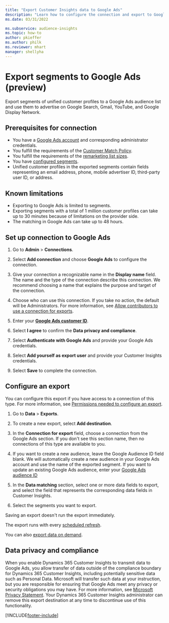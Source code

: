```yaml
---
title: "Export Customer Insights data to Google Ads"
description: "Learn how to configure the connection and export to Google Ads."
ms.date: 03/31/2022

ms.subservice: audience-insights
ms.topic: how-to
author: pkieffer
ms.author: philk
ms.reviewer: mhart
manager: shellyha
---
```


# Export segments to Google Ads (preview)

Export segments of unified customer profiles to a Google Ads audience list and use them to advertise on Google Search, Gmail, YouTube, and Google Display Network. 


## Prerequisites for connection

-	You have a [Google Ads account](https://ads.google.com/) and corresponding administrator credentials.
-	You fulfill the requirements of the [Customer Match Policy](https://support.google.com/adspolicy/answer/6299717).
-	You fulfill the requirements of the [remarketing list sizes](https://support.google.com/google-ads/answer/7558048).
-	You have [configured segments](segments.md).
-	Unified customer profiles in the exported segments contain fields representing an email address, phone, mobile advertiser ID, third-party user ID, or address.

## Known limitations

- Exporting to Google Ads is limited to segments.
- Exporting segments with a total of 1 million customer profiles can take up to 30 minutes because of limitations on the provider side. 
- The matching in Google Ads can take up to 48 hours.

## Set up connection to Google Ads

1. Go to **Admin** > **Connections**.

1. Select **Add connection** and choose **Google Ads** to configure the connection.

1. Give your connection a recognizable name in the **Display name** field. The name and the type of the connection describe this connection. We recommend choosing a name that explains the purpose and target of the connection.

1. Choose who can use this connection. If you take no action, the default will be Administrators. For more information, see [Allow contributors to use a connection for exports](connections.md#allow-contributors-to-use-a-connection-for-exports).

1. Enter your **[Google Ads customer ID](https://support.google.com/google-ads/answer/1704344)**.

1. Select **I agree** to confirm the **Data privacy and compliance**.

1. Select **Authenticate with Google Ads** and provide your Google Ads credentials.

1. Select **Add yourself as export user** and provide your Customer Insights credentials.

1. Select **Save** to complete the connection. 

## Configure an export

You can configure this export if you have access to a connection of this type. For more information, see [Permissions needed to configure an export](export-destinations.md#set-up-a-new-export).

1. Go to **Data** > **Exports**.

1. To create a new export, select **Add destination**.

1. In the **Connection for export** field, choose a connection from the Google Ads section. If you don't see this section name, then no connections of this type are available to you.

1. If you want to create a new audience, leave the Google Audience ID field blank. We will automatically create a new audience in your Google Ads account and use the name of the exported segment. If you want to update an existing Google Ads audience, enter your [Google Ads audience ID](https://support.google.com/google-ads/answer/7558048?hl=en#:~:text=Audience%20lists%20is%20a%20section,Display%20Network%20through%20remarketing%20campaigns.)

1. In the **Data matching** section, select one or more data fields to export, and select the field that represents the corresponding data fields in Customer Insights.

1. Select the segments you want to export. 

Saving an export doesn't run the export immediately.

The export runs with every [scheduled refresh](system.md#schedule-tab). 

You can also [export data on demand](export-destinations.md#run-exports-on-demand). 

## Data privacy and compliance

When you enable Dynamics 365 Customer Insights to transmit data to Google Ads, you allow transfer of data outside of the compliance boundary for Dynamics 365 Customer Insights, including potentially sensitive data such as Personal Data. Microsoft will transfer such data at your instruction, but you are responsible for ensuring that Google Ads meet any privacy or security obligations you may have. For more information, see [Microsoft Privacy Statement](https://go.microsoft.com/fwlink/?linkid=396732).
Your Dynamics 365 Customer Insights administrator can remove this export destination at any time to discontinue use of this functionality.


[!INCLUDE[footer-include](includes/footer-banner.md)]
